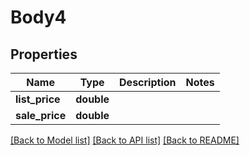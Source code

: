 # Body4

## Properties
Name | Type | Description | Notes
------------ | ------------- | ------------- | -------------
**list_price** | **double** |  | 
**sale_price** | **double** |  | 

[[Back to Model list]](../README.md#documentation-for-models) [[Back to API list]](../README.md#documentation-for-api-endpoints) [[Back to README]](../README.md)


